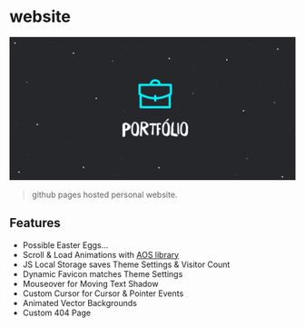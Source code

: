 # website

[![Website Preview](assets/img/preview.png)](https://alikratel.com.tr)

> github pages hosted personal website.

## Features

- Possible Easter Eggs...
- Scroll & Load Animations with [AOS library](https://github.com/michalsnik/aos)
- JS Local Storage saves Theme Settings & Visitor Count
- Dynamic Favicon matches Theme Settings
- Mouseover for Moving Text Shadow
- Custom Cursor for Cursor & Pointer Events
- Animated Vector Backgrounds
- Custom 404 Page
